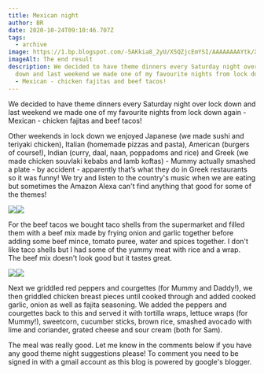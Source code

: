 ```yaml
---
title: Mexican night
author: BR
date: 2020-10-24T09:10:46.707Z
tags:
  - archive
image: https://1.bp.blogspot.com/-5AKkia8_2yU/X5QZjcEmYSI/AAAAAAAAYtk/XAXOXSMY_qUOXrGWR76tXw_pWvxvYSblQCLcBGAsYHQ/s640/6.jpg
imageAlt: The end result
description: We decided to have theme dinners every Saturday night over lock
  down and last weekend we made one of my favourite nights from lock down again
  - Mexican - chicken fajitas and beef tacos!
---
```

We decided to have theme dinners every Saturday night over lock down and last weekend we made one of my favourite nights from lock down again - Mexican - chicken fajitas and beef tacos! 



Other weekends in lock down we enjoyed Japanese (we made sushi and teriyaki chicken), Italian (homemade pizzas and pasta), American (burgers of course!), Indian (curry, daal, naan, poppadoms and rice) and Greek (we made chicken souvlaki kebabs and lamb koftas) - Mummy actually smashed a plate - by accident - apparently that’s what they do in Greek restaurants so it was funny! We try and listen to the country's music when we are eating but sometimes the Amazon Alexa can't find anything that good for some of the themes!

[](<>)

[![](https://1.bp.blogspot.com/-9zMN3MFoS3s/X429a9orCCI/AAAAAAAAYrQ/HVfDDP4czhQo3WLKDZhzcpuQVcS2YlNtACLcBGAsYHQ/w269-h240/1.jpg)](https://1.bp.blogspot.com/-9zMN3MFoS3s/X429a9orCCI/AAAAAAAAYrQ/HVfDDP4czhQo3WLKDZhzcpuQVcS2YlNtACLcBGAsYHQ/s640/1.jpg)[![](https://1.bp.blogspot.com/-niWA75LR5v8/X4286qobDEI/AAAAAAAAYrI/nETxUSVmzDo-Eulvai11ME9DP0cqNTdWQCLcBGAsYHQ/w265-h244/2.jpg)](https://1.bp.blogspot.com/-niWA75LR5v8/X4286qobDEI/AAAAAAAAYrI/nETxUSVmzDo-Eulvai11ME9DP0cqNTdWQCLcBGAsYHQ/s640/2.jpg)



For the beef tacos we bought taco shells from the supermarket and filled them with a beef mix made by frying onion and garlic together before adding some beef mince, tomato puree, water and spices together. I don't like taco shells but I had some of the yummy meat with rice and a wrap.  The beef mix doesn't look good but it tastes great.



[![](https://1.bp.blogspot.com/-DFKzVBQLtCM/X42-mHvi3nI/AAAAAAAAYrc/mshBpQdXapcgY35EtyIE7qe6CftraGP1wCLcBGAsYHQ/w291-h283/3.jpg)](https://1.bp.blogspot.com/-DFKzVBQLtCM/X42-mHvi3nI/AAAAAAAAYrc/mshBpQdXapcgY35EtyIE7qe6CftraGP1wCLcBGAsYHQ/s640/3.jpg)[![](https://1.bp.blogspot.com/-4U_tkIMPnEE/X5QWHDMGCuI/AAAAAAAAYs0/HEXrv4uibBYEgNj01sWBfA3i4CWXoWQ-wCLcBGAsYHQ/w299-h282/4.jpg)](https://1.bp.blogspot.com/-4U_tkIMPnEE/X5QWHDMGCuI/AAAAAAAAYs0/HEXrv4uibBYEgNj01sWBfA3i4CWXoWQ-wCLcBGAsYHQ/s640/4.jpg)



Next we griddled red peppers and courgettes (for Mummy and Daddy!), we then griddled chicken breast pieces until cooked through and added cooked garlic, onion as well as fajita seasoning. We added the peppers and courgettes back to this and served it with tortilla wraps, lettuce wraps (for Mummy!), sweetcorn, cucumber sticks, brown rice, smashed avocado with lime and coriander, grated cheese and sour cream (both for Sam).  

The meal was really good. Let me know in the comments below if you have any good theme night suggestions please! To comment you need to be signed in with a gmail account as this blog is powered by google's blogger.